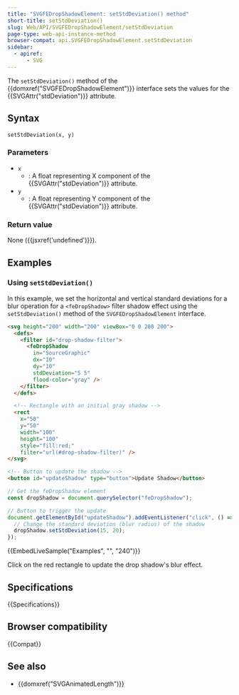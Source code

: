 ```yaml
---
title: "SVGFEDropShadowElement: setStdDeviation() method"
short-title: setStdDeviation()
slug: Web/API/SVGFEDropShadowElement/setStdDeviation
page-type: web-api-instance-method
browser-compat: api.SVGFEDropShadowElement.setStdDeviation
sidebar:
  - apiref:
      - SVG
---
```


The `setStdDeviation()` method of the {{domxref("SVGFEDropShadowElement")}} interface sets the values for the {{SVGAttr("stdDeviation")}} attribute.

## Syntax

```js-nolint
setStdDeviation(x, y)
```

### Parameters

- `x`
  - : A float representing X component of the {{SVGAttr("stdDeviation")}} attribute.
- `y`
  - : A float representing Y component of the {{SVGAttr("stdDeviation")}} attribute.

### Return value

None ({{jsxref('undefined')}}).

## Examples

### Using `setStdDeviation()`

In this example, we set the horizontal and vertical standard deviations for a blur operation for a `<feDropShadow>` filter shadow effect using the `setStdDeviation()` method of the `SVGFEDropShadowElement` interface.

```html
<svg height="200" width="200" viewBox="0 0 200 200">
  <defs>
    <filter id="drop-shadow-filter">
      <feDropShadow
        in="SourceGraphic"
        dx="10"
        dy="10"
        stdDeviation="5 5"
        flood-color="gray" />
    </filter>
  </defs>

  <!-- Rectangle with an initial gray shadow -->
  <rect
    x="50"
    y="50"
    width="100"
    height="100"
    style="fill:red;"
    filter="url(#drop-shadow-filter)" />
</svg>

<!-- Button to update the shadow -->
<button id="updateShadow" type="button">Update Shadow</button>
```

```js
// Get the feDropShadow element
const dropShadow = document.querySelector("feDropShadow");

// Button to trigger the update
document.getElementById("updateShadow").addEventListener("click", () => {
  // Change the standard deviation (blur radius) of the shadow
  dropShadow.setStdDeviation(15, 20);
});
```

{{EmbedLiveSample("Examples", "", "240")}}

Click on the red rectangle to update the drop shadow's blur effect.

## Specifications

{{Specifications}}

## Browser compatibility

{{Compat}}

## See also

- {{domxref("SVGAnimatedLength")}}
